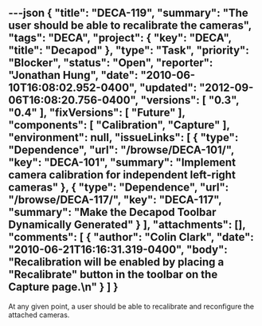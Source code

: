 ---json
{
  "title": "DECA-119",
  "summary": "The user should be able to recalibrate the cameras",
  "tags": "DECA",
  "project": {
    "key": "DECA",
    "title": "Decapod"
  },
  "type": "Task",
  "priority": "Blocker",
  "status": "Open",
  "reporter": "Jonathan Hung",
  "date": "2010-06-10T16:08:02.952-0400",
  "updated": "2012-09-06T16:08:20.756-0400",
  "versions": [
    "0.3",
    "0.4"
  ],
  "fixVersions": [
    "Future"
  ],
  "components": [
    "Calibration",
    "Capture"
  ],
  "environment": null,
  "issueLinks": [
    {
      "type": "Dependence",
      "url": "/browse/DECA-101/",
      "key": "DECA-101",
      "summary": "Implement camera calibration for independent left-right cameras"
    },
    {
      "type": "Dependence",
      "url": "/browse/DECA-117/",
      "key": "DECA-117",
      "summary": "Make the Decapod Toolbar Dynamically Generated"
    }
  ],
  "attachments": [],
  "comments": [
    {
      "author": "Colin Clark",
      "date": "2010-06-21T16:16:31.319-0400",
      "body": "Recalibration will be enabled by placing a \"Recalibrate\" button in the toolbar on the Capture page.\n"
    }
  ]
}
---
At any given point, a user should be able to recalibrate and reconfigure the attached cameras.

        